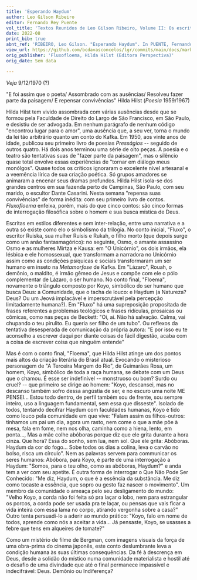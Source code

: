 ```yaml
---
title: 'Esperando Haydum'
author: Leo Gilson Ribeiro
editor: Fernando Rey Puente
vol_title: 'Textos Reunidos de Leo Gilson Ribeiro, Volume II: Os escritores aquém e além da literatura: Guimarães Rosa, Clarice Lispector e Hilda Hilst'
date: 2022-08
print_bib: true
abnt_ref: 'RIBEIRO, Leo Gilson. "Esperando Haydum". In PUENTE, Fernando Rey (org.) <em>Textos Reunidos de Leo Gilson Ribeiro, Volume 2: Os escritores aquém e além da literatura: Guimarães Rosa, Clarice Lispector e Hilda Hilst</em>, 2022. Publicação original: Fluxofloema, Hilda Hilst (Editora Perspectiva), Sem data. URL: <a href="yml_view_url">https://github.com/bcdavasconcelos/lgr/commits/main/docs/markdown/volume-2/03-hilda-hilst/01-esperando-haydum</a>'
view_url: https://github.com/bcdavasconcelos/lgr/commits/main/docs/markdown/volume-2/03-hilda-hilst/01-esperando-haydum
orig_publisher: 'Fluxofloema, Hilda Hilst (Editora Perspectiva)'
orig_date: Sem data

---
```


*Veja* 9/12/1970 (?)

"E foi assim que o poeta/ Assombrado com as ausências/ Resolveu fazer parte da paisagem/ E repensar convivências" Hilda Hilst (*Poesia* 1959/1967)

Hilda Hilst tem vivido assombrada com várias ausências desde que se formou pela Faculdade de Direito do Largo de São Francisco, em São Paulo, e desistiu de ser advogada. Em nenhum parágrafo de nenhum código "encontrou lugar para o amor", uma ausência que, a seu ver, torna o mundo da lei tão arbitrário quanto um conto do Kafka. Em 1950, aos vinte anos de idade, publicou seu primeiro livro de poesias *Presságios* -- seguido de outros quatro. Há dois anos terminou uma série de oito peças. A poesia e o teatro são tentativas suas de "fazer parte da paisagem", mas o silêncio quase total envolve essas experiências de "tornar em diálogo meus monólgos". Quase todos os críticos ignoraram o excelente nível artesanal e a veemência lírica de sua criação poética. Só grupos amadores se animaram a encenar seus dramas profundos. Hilda Hilst isola-se dos grandes centros em sua fazenda perto de Campinas, São Paulo, com seu marido, o escultor Dante Casarini. Nesta semana "repensa suas convivências" de forma inédita: com seu primeiro livro de contos. *Fluxofloema* enfeixa, porém, mais do que cinco contos: são cinco formas de interrogação filosófica sobre o homem e sua busca mística de Deus.

Escritas em estilos diferentes e sem inter-relação, entre uma narrativa e a outra só existe como elo o simbolismo da trilogia. No conto inicial, "Fluxo", o escritor Ruiska, sua mulher Ruisis e Rukah, o filho morto (que depois surge como um anão fantasmagórico): no seguinte, Osmo, o amante assassino Osmo e as mulheres Mirtza e Kausa: em "O Unicórnio", os dois irmãos, ela lésbica e ele homossexual, que transformam a narradora no Unicórnio assim como as condições psíquicas e sociais transformaram um ser humano em inseto na *Metamorfose* de Kafka. Em "Lázaro", Rouah, o demônio, o maldito, é irmão gêmeo de Jesus e compõe com ele o pólo complementar de Lázaro, o ser humano. No conto final, "Floema", novamente o triângulo composto por Koyo, simbólico do ser humano que busca Deus: a Comunidade, que o tacha de louco: e Haydum (a Natureza? Deus? Ou um Jeová implacável e imperscrutável pela percepção limitadamente humana?). Em "Fluxo" há uma supreposição propositada de frases referentes a problemas teológicos e frases ridículas, prosaicas ou cômicas, como nas peças de Beckett: "Oi, ai. Não há salvação. Calma, vai chupando o teu pirulito. Eu queria ser filho de um tubo". Ou reflexos da tentativa desesperada de comunicação da própria autora: "E por isso eu te aconselho a escrever daqui por diante coisas de fácil digestão, acaba com a coisa de escrever coisa que ninguém entende"

Mas é com o conto final, "Floema", que Hilda Hilst atinge um dos pontos mais altos da criação literária do Brasil atual. Evocando o misterioso personagem de "A Terceira Margem do Rio", de Guimarães Rosa, um homem, Koyo, simbólico de toda a raça humana, se debate com um Deus que o chamou. É esse ser indefinível -- monstruoso ou bom? Surdo ou cruel? -- que primeiro se dirige ao homem: "Koyo, descansei, mas no descanso também sofro dessa angústia de ser, e no escuro uma noite ME PENSEI\... Estou todo dentro, de perfil também sou de frente, sou sempre inteiro, uso a linguagem fundamental, sem essa que disseste". Isolado de todos, tentando decifrar Haydum com faculdades humanas, Koyo é tido como louco pela comunidade em que vive: "Falam assim os filhos-outros: tínhamos um pai um dia, agora um rasto, nem come o que a mãe põe à mesa, fala em fome, nem nos olha, caminha como a hiena, lento, em ponta\..., Mas a mãe colhe abóboras porque diz que ele grita durante a hora cinza. Que hora? Essa do sonho, sem lua, nem sol. Que ele grita: Abóboras. Haydum da cor do fogo\... Sobe todos os dias a colina, leva o carvão no bolso, risca um círculo". Nem as palavras servem para communicar os seres humanos: Abóbora, para Koyo, é parte de uma interrogação a Haydum: "Somos, para o teu olho, como as abóboras, Haydum?" e anda tem a ver com seu apetite. É outra forma de interrogar o Que Não Pode Ser Conhecido: "Me diz, Haydum, o que é a essência da substância. Me diz como tocaste a essência, que sopro ou gesto faz nascer o movimento". Um membro da comunidade o ameaça pelo seu desligamento do mundo: "Velho Koyo, a corda não foi feita só pra laçar o lobo, nem para estrangular os porcos, a corda pode ser usada pra te laçar, ou pensas que vais ficar a vida inteira com essa lama no corpo, atirando vergonha sobre a casa?" Outro tenta persuadi-lo a aderir ao mundo prático: "Koyo, falo em nome de todos, aprende como nós a aceitar a vida\... Já pensaste, Koyo, se usasses a febre que tens em alqueires de tomate?"

Como um mistério de filme de Bergman, com imagens visuais da força de uma obra-prima do cinema japonês, este conto deslumbrante leva a condição humana às suas últimas consequências. Da fé à descrença em Deus, desde a solidão do místico numa comunidade materialista e hostil até o desafio de uma divindade que até o final permanece impassível e indecifrável: Deus. Demônio ou Indiferença?